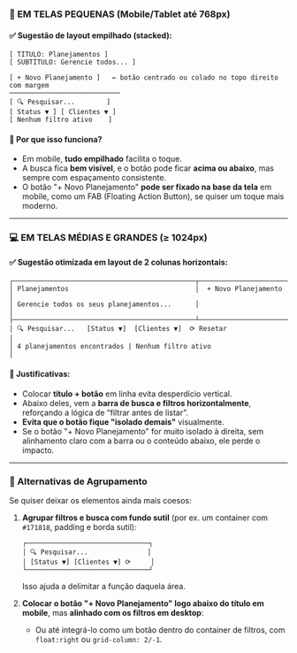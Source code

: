 ### 📱 EM TELAS PEQUENAS (Mobile/Tablet até 768px)

#### ✅ Sugestão de layout empilhado (stacked):

```plaintext
[ TÍTULO: Planejamentos ]
[ SUBTÍTULO: Gerencie todos... ]

[ + Novo Planejamento ]   ← botão centrado ou colado no topo direito com margem
────────────────────────────
[ 🔍 Pesquisar...        ]
[ Status ▼ ] [ Clientes ▼ ]
[ Nenhum filtro ativo    ]
```

#### 🔎 Por que isso funciona?

* Em mobile, **tudo empilhado** facilita o toque.
* A busca fica **bem visível**, e o botão pode ficar **acima ou abaixo**, mas sempre com espaçamento consistente.
* O botão "+ Novo Planejamento" **pode ser fixado na base da tela** em mobile, como um FAB (Floating Action Button), se quiser um toque mais moderno.

---

### 💻 EM TELAS MÉDIAS E GRANDES (≥ 1024px)

#### ✅ Sugestão otimizada em **layout de 2 colunas horizontais**:

```plaintext
┌──────────────────────────────────────────────┬─────────────────────────────┐
│ Planejamentos                                │  + Novo Planejamento        │
│ Gerencie todos os seus planejamentos...      │                             │
├──────────────────────────────────────────────┴─────────────────────────────┤
│ 🔍 Pesquisar...   [Status ▼]  [Clientes ▼]  ⟳ Resetar                       │
│ 4 planejamentos encontrados | Nenhum filtro ativo                          │
```

#### 🔎 Justificativas:

* Colocar **título + botão** em linha evita desperdício vertical.
* Abaixo deles, vem a **barra de busca e filtros horizontalmente**, reforçando a lógica de “filtrar antes de listar”.
* **Evita que o botão fique "isolado demais"** visualmente.
* Se o botão "+ Novo Planejamento" for muito isolado à direita, sem alinhamento claro com a barra ou o conteúdo abaixo, ele perde o impacto.

---

### 🔄 Alternativas de Agrupamento

Se quiser deixar os elementos ainda mais coesos:

1. **Agrupar filtros e busca com fundo sutil** (por ex. um container com `#171818`, padding e borda sutil):

   ```plaintext
   ┌───────────────────────────────┐
   │ 🔍 Pesquisar...               │
   │ [Status ▼] [Clientes ▼] ⟳     │
   └───────────────────────────────┘
   ```

   Isso ajuda a delimitar a função daquela área.

2. **Colocar o botão "+ Novo Planejamento" logo abaixo do título em mobile**, mas **alinhado com os filtros em desktop**:

   * Ou até integrá-lo como um botão dentro do container de filtros, com `float:right` ou `grid-column: 2/-1`.